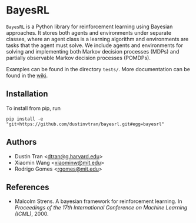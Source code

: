 # BayesRL
`BayesRL` is a Python library for reinforcement learning using Bayesian
approaches. It stores both agents and environments under separate classes, where
an agent class is a learning algorithm and environments are tasks that the agent
must solve. We include agents and environments for solving and implementing both
Markov decision processes (MDPs) and partially observable Markov decision
processes (POMDPs).

Examples can be found in the directory `tests/`. More documentation can be found in the [wiki](../../wiki).

## Installation
To install from pip, run
```{bash}
pip install -e "git+https://github.com/dustinvtran/bayesrl.git#egg=bayesrl"
```

## Authors
* Dustin Tran \<dtran@g.harvard.edu\>
* Xiaomin Wang \<xiaominw@mit.edu\>
* Rodrigo Gomes \<rgomes@mit.edu\>

## References
* Malcolm Strens. A bayesian framework for reinforcement learning. In _Proceedings of the 17th International Conference on Machine Learning (ICML)_, 2000.

